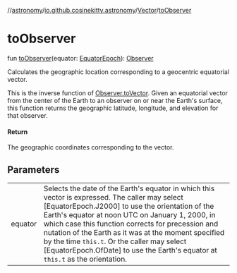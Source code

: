 //[astronomy](../../../index.md)/[io.github.cosinekitty.astronomy](../index.md)/[Vector](index.md)/[toObserver](to-observer.md)

# toObserver

fun [toObserver](to-observer.md)(equator: [EquatorEpoch](../-equator-epoch/index.md)): [Observer](../-observer/index.md)

Calculates the geographic location corresponding to a geocentric equatorial vector.

This is the inverse function of [Observer.toVector](../-observer/to-vector.md). Given an equatorial vector from the center of the Earth to an observer on or near the Earth's surface, this function returns the geographic latitude, longitude, and elevation for that observer.

#### Return

The geographic coordinates corresponding to the vector.

## Parameters

| | |
|---|---|
| equator | Selects the date of the Earth's equator in which this vector is expressed.     The caller may select [EquatorEpoch.J2000] to use the orientation of the Earth's equator     at noon UTC on January 1, 2000, in which case this function corrects for precession     and nutation of the Earth as it was at the moment specified by the time `this.t`.     Or the caller may select [EquatorEpoch.OfDate] to use the Earth's equator at `this.t`     as the orientation. |

